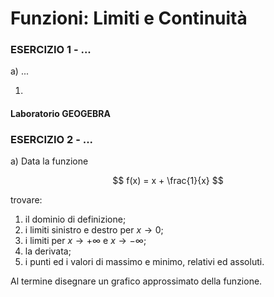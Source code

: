 # Funzioni: Limiti e Continuità

### ESERCIZIO 1 - ...

a) ...

1. 



#### Laboratorio GEOGEBRA



### ESERCIZIO 2 - ...



a) Data la funzione

$$
f(x) = x + \frac{1}{x}
$$

trovare:

1. il dominio di definizione;
2. i limiti sinistro e destro per $x \rightarrow 0$;
3. i limiti per $x \rightarrow +\infty$ e $x \rightarrow -\infty$;
4. la derivata;
5. i punti ed i valori di massimo e minimo, relativi ed assoluti.

Al termine disegnare un grafico approssimato della funzione.